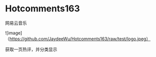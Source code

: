 # Hotcomments163
网易云音乐

![image]（https://github.com/JaydeeWu/Hotcomments163/raw/test/logo.jpeg）

获取一页热评，并分类显示

